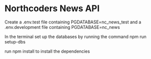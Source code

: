 # Northcoders News API



Create a .env.test file containing PGDATABASE=nc_news_test
and a .env.development file containing PGDATABASE=nc_news


In the terminal set up the databases by running the command npm run setup-dbs

run npm install to install the dependencies